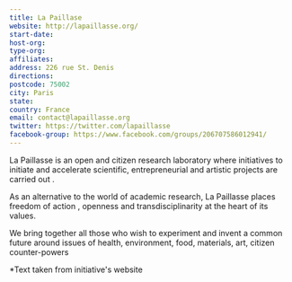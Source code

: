 ```yaml
---
title: La Paillase
website: http://lapaillasse.org/
start-date:
host-org:
type-org:
affiliates:
address: 226 rue St. Denis
directions:
postcode: 75002
city: Paris
state:
country: France
email: contact@lapaillasse.org
twitter: https://twitter.com/lapaillasse
facebook-group: https://www.facebook.com/groups/206707586012941/
---
```


La Paillasse is an open and citizen research laboratory where initiatives to initiate and accelerate scientific, entrepreneurial and artistic projects are carried out .

As an alternative to the world of academic research, La Paillasse places freedom of action , openness and transdisciplinarity at the heart of its values.

We bring together all those who wish to experiment and invent a common future around issues of health, environment, food, materials, art, citizen counter-powers


\*Text taken from initiative's website
